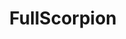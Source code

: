 ---
title: FullScorpion
crosslinks:
- livven
- anti_gif_bot
- youtubefactsbot
- FullShrimp
- botwatch
- holdmybeer
- Whatcouldgowrong
- youtubot
- HadToHurt
- WastedGifs
- gifs
- ChildrenFallingOver
- PerfectTiming
- IdiotsNearlyDying
- gatekeeping
- birbfallingover
- HeavySeas
- u_imguralbumbot
- ShitRedditSays
- holdmyfries
---